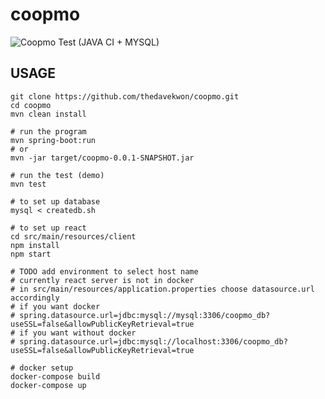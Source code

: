 # coopmo
![Coopmo Test (JAVA CI + MYSQL)](https://github.com/thedavekwon/coopmo/workflows/Coopmo%20Test%20(JAVA%20CI%20+%20MYSQL)/badge.svg)
## USAGE
```
git clone https://github.com/thedavekwon/coopmo.git
cd coopmo
mvn clean install

# run the program
mvn spring-boot:run
# or 
mvn -jar target/coopmo-0.0.1-SNAPSHOT.jar

# run the test (demo)
mvn test

# to set up database
mysql < createdb.sh

# to set up react
cd src/main/resources/client
npm install
npm start

# TODO add environment to select host name
# currently react server is not in docker
# in src/main/resources/application.properties choose datasource.url accordingly
# if you want docker
# spring.datasource.url=jdbc:mysql://mysql:3306/coopmo_db?useSSL=false&allowPublicKeyRetrieval=true
# if you want without docker
# spring.datasource.url=jdbc:mysql://localhost:3306/coopmo_db?useSSL=false&allowPublicKeyRetrieval=true

# docker setup
docker-compose build
docker-compose up
```

